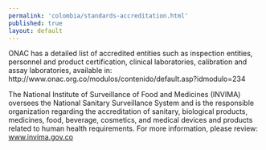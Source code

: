 ```yaml
--- 
permalink: 'colombia/standards-accreditation.html' 
published: true 
layout: default
---
```

<div id="standards-accreditation">
ONAC has a detailed list of accredited entities such as inspection entities, personnel and product certification, clinical laboratories, calibration and assay laboratories, available in: http://www.onac.org.co/modulos/contenido/default.asp?idmodulo=234

The National Institute of Surveillance of Food and Medicines (INVIMA) oversees the National Sanitary Surveillance System and is the responsible organization regarding the accreditation of sanitary, biological products, medicines, food, beverage, cosmetics, and medical devices and products related to human health requirements. For more information, please review: www.invima.gov.co
</div>
